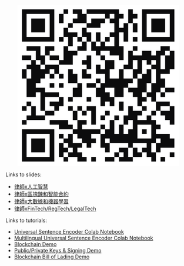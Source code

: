 <p align="center">
<img align="center" src="assets/qrcode.svg">
</p>

Links to slides:
* [律師x人工智慧](https://drive.google.com/file/d/1S6oi1L2O5jyTOkHCotqHNiVtd7QwPokU/view?usp=sharing)
* [律師x區塊鍊和智能合約](x.html)
* [律師x大數據和機器學習](x.html)
* [律師xFinTech/RegTech/LegalTech](x.html)

Links to tutorials:
* [Universal Sentence Encoder Colab Notebook](https://colab.research.google.com/github/markshope/AI-for-Lawyers-Beginner-Course/blob/master/AI_for_Lawyers_Contract_Clause_Similarity_Exercise.ipynb)
* [Multilingual Universal Sentence Encoder Colab Notebook](https://colab.research.google.com/github/markshope/AI-for-Lawyers-Beginner-Course/blob/master/Cross_Lingual_Similarity_with_TF_Hub_Multilingual_Universal_Encoder.ipynb)
* [Blockchain Demo](https://markshope.github.io/blockchain-demo/)
* [Public/Private Keys & Signing Demo](https://markshope.github.io/public-private-key-demo/)
* [Blockchain Bill of Lading Demo](https://markshope.github.io/bill-of-lading-demo/)

